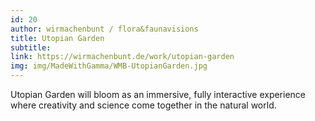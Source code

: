 ```yaml
---
id: 20
author: wirmachenbunt / flora&faunavisions
title: Utopian Garden
subtitle:
link: https://wirmachenbunt.de/work/utopian-garden
img: img/MadeWithGamma/WMB-UtopianGarden.jpg
---
```

Utopian Garden will bloom as an immersive, fully interactive experience where creativity and science come together in the natural world.